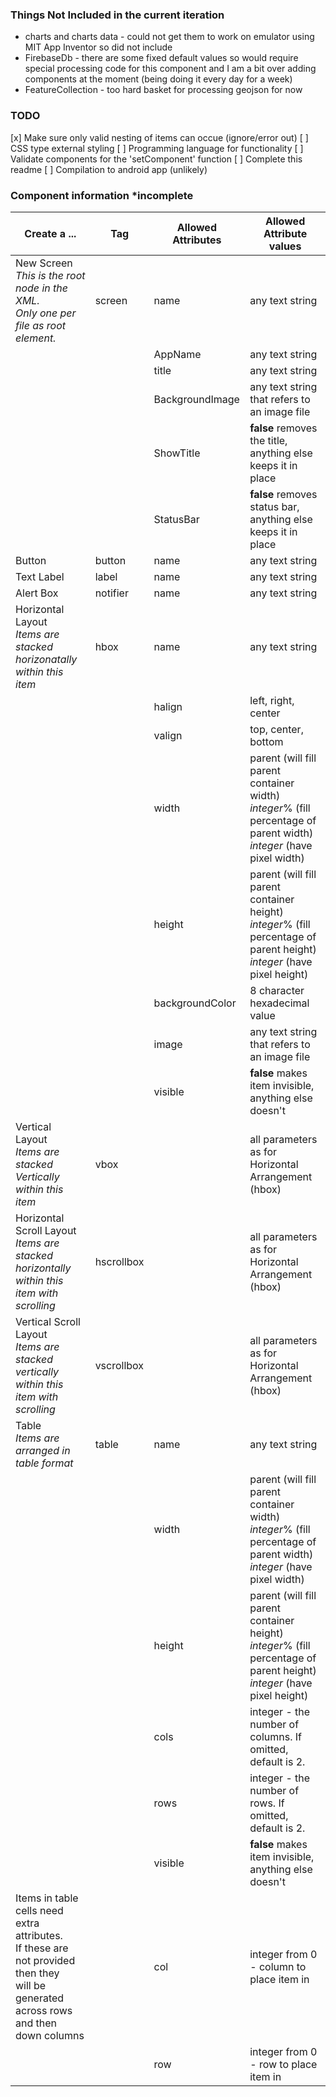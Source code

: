 ### Things Not Included in the current iteration
- charts and charts data - could not get them to work on emulator using MIT App Inventor so did not include
- FirebaseDb - there are some fixed default values so would require special processing code for this component and I am a bit over adding components at the moment (being doing it every day for a week)
- FeatureCollection - too hard basket for processing geojson for now

### TODO

[x] Make sure only valid nesting of items can occue (ignore/error out)
[ ] CSS type external styling
[ ] Programming language for functionality
[ ] Validate components for the 'setComponent' function 
[ ] Complete this readme
[ ] Compilation to android app (unlikely)


### Component information *incomplete

Create a ... |Tag | Allowed Attributes | Allowed Attribute values
-|-|-|-
New Screen<br><i>This is the root node in the XML.<br>Only one per file as root element.</i>| screen | name | any text string
&nbsp;|&nbsp;|AppName|any text string
&nbsp;|&nbsp;|title|any text string
&nbsp;|&nbsp;|BackgroundImage|any text string that refers to an image file
&nbsp;|&nbsp;|ShowTitle|<b>false</b> removes the title, anything else keeps it in place
&nbsp;|&nbsp;|StatusBar|<b>false</b> removes status bar, anything else keeps it in place
Button|button|name|any text string
Text Label|label|name|any text string
Alert Box|notifier|name|any text string
Horizontal Layout <br><i>Items are stacked horizonatally<br>within this item</i>|hbox|name|any text string
&nbsp;|&nbsp;|halign|left, right, center
&nbsp;|&nbsp;|valign|top, center, bottom
&nbsp;|&nbsp;|width|parent (will fill parent container width)<br><i>integer</i>% (fill percentage of parent width)<br><i>integer</i> (have pixel width)
&nbsp;|&nbsp;|height|parent (will fill parent container height)<br><i>integer</i>% (fill percentage of parent height)<br><i>integer</i> (have pixel height)
&nbsp;|&nbsp;|backgroundColor|8 character hexadecimal value
&nbsp;|&nbsp;|image|any text string that refers to an image file
&nbsp;|&nbsp;|visible|<b>false</b> makes item invisible, anything else doesn't
Vertical Layout <br><i>Items are stacked Vertically<br>within this item</i>|vbox|&nbsp;|all parameters as for Horizontal Arrangement (hbox)
Horizontal Scroll Layout <br><i>Items are stacked horizontally<br>within this item with scrolling</i>|hscrollbox|&nbsp;|all parameters as for Horizontal Arrangement (hbox)
Vertical Scroll Layout <br><i>Items are stacked vertically<br>within this item with scrolling</i>|vscrollbox|&nbsp;|all parameters as for Horizontal Arrangement (hbox)
Table <br><i>Items are arranged in table format</i>|table|name|any text string
&nbsp;|&nbsp;|width|parent (will fill parent container width)<br><i>integer</i>% (fill percentage of parent width)<br><i>integer</i> (have pixel width)
&nbsp;|&nbsp;|height|parent (will fill parent container height)<br><i>integer</i>% (fill percentage of parent height)<br><i>integer</i> (have pixel height)
&nbsp;|&nbsp;|cols|integer - the number of columns. If omitted, default is 2.
&nbsp;|&nbsp;|rows|integer - the number of rows. If omitted, default is 2.
&nbsp;|&nbsp;|visible|<b>false</b> makes item invisible, anything else doesn't
Items in table cells need extra attributes.<br>If these are not provided then they<br>will be generated across rows and then down columns|&nbsp;|col|integer from 0 - column to place item in
&nbsp;|&nbsp;|row|integer from 0 - row to place item in